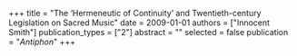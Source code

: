 +++
title = "The ‘Hermeneutic of Continuity’ and Twentieth-century Legislation on Sacred Music"
date = 2009-01-01
authors = ["Innocent Smith"]
publication_types = ["2"]
abstract = ""
selected = false
publication = "*Antiphon*"
+++

